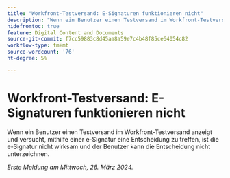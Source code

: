 ```yaml
---
title: "Workfront-Testversand: E-Signaturen funktionieren nicht"
description: "Wenn ein Benutzer einen Testversand im Workfront-Testversand anzeigt und versucht, mithilfe einer e-Signatur eine Entscheidung zu treffen, ist die e-Signatur nicht wirksam und der Benutzer kann die Entscheidung nicht unterzeichnen."
hidefromtoc: true
feature: Digital Content and Documents
source-git-commit: f7cc59883c8d45aa8a59e7c4b48f85ce64054c82
workflow-type: tm+mt
source-wordcount: '76'
ht-degree: 5%

---
```



# Workfront-Testversand: E-Signaturen funktionieren nicht

<!--wf. wfp-->

Wenn ein Benutzer einen Testversand im Workfront-Testversand anzeigt und versucht, mithilfe einer e-Signatur eine Entscheidung zu treffen, ist die e-Signatur nicht wirksam und der Benutzer kann die Entscheidung nicht unterzeichnen.

_Erste Meldung am Mittwoch, 26. März 2024._
